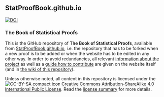 ## StatProofBook.github.io

[![DOI](https://zenodo.org/badge/204500928.svg)](https://zenodo.org/badge/latestdoi/204500928)

### The Book of Statistical Proofs

This is the GitHub repository of **The Book of Statistical Proofs**, available from [StatProofBook.github.io](https://statproofbook.github.io/), i.e. the repository that has to be forked when a new proof is to be added or when the website has to be edited in any other way. In order to avoid redundancies, all relevant [information about the project](https://statproofbook.github.io/about/) as well as a [guide how to contribute](https://statproofbook.github.io/contribute/) are given on the website itself (and in [the wiki of this repository](https://github.com/StatProofBook/StatProofBook.github.io/wiki)).

Unless otherwise noted, all content in this repository is licensed under the ![CC-BY-SA compact icon](https://licensebuttons.net/l/by-sa/4.0/80x15.png) [Creative Commons Attribution-ShareAlike 4.0 International Public License](https://github.com/StatProofBook/StatProofBook.github.io/blob/master/LICENSE.md). Read the [license summary](https://github.com/StatProofBook/StatProofBook.github.io/blob/master/LICENSE_short.md) for more details.
